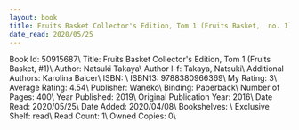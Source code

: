 ```yaml
---
layout: book
title: Fruits Basket Collector's Edition, Tom 1 (Fruits Basket,  no. 1)
date_read: 2020/05/25
---
```


Book Id: 50915687\ 
Title: Fruits Basket Collector's Edition, Tom 1 (Fruits Basket, #1)\ 
Author: Natsuki Takaya\ 
Author l-f: Takaya, Natsuki\ 
Additional Authors: Karolina Balcer\ 
ISBN: \ 
ISBN13: 9788380966369\ 
My Rating: 3\ 
Average Rating: 4.54\ 
Publisher: Waneko\ 
Binding: Paperback\ 
Number of Pages: 400\ 
Year Published: 2019\ 
Original Publication Year: 2016\ 
Date Read: 2020/05/25\ 
Date Added: 2020/04/08\ 
Bookshelves: \ 
Exclusive Shelf: read\ 
Read Count: 1\ 
Owned Copies: 0\ 

